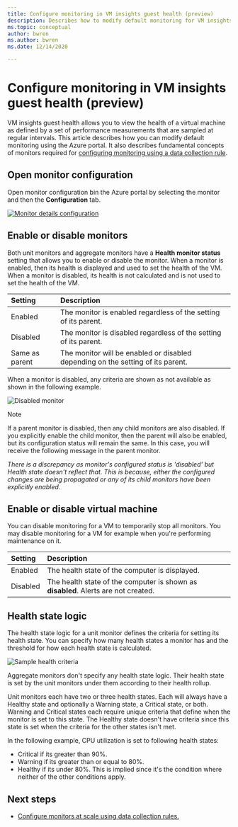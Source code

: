 ```yaml
---
title: Configure monitoring in VM insights guest health (preview)
description: Describes how to modify default monitoring for VM insights guest health (preview) using the Azure portal.
ms.topic: conceptual
author: bwren
ms.author: bwren
ms.date: 12/14/2020

---
```


# Configure monitoring in VM insights guest health (preview)
VM insights guest health allows you to view the health of a virtual machine as defined by a set of performance measurements that are sampled at regular intervals. This article describes how you can modify default monitoring using the Azure portal. It also describes fundamental concepts of monitors required for [configuring monitoring using a data collection rule](vminsights-health-configure-dcr.md).

## Open monitor configuration
Open monitor configuration bin the Azure portal by selecting the monitor and then the **Configuration** tab.

[![Monitor details configuration](media/vminsights-health-overview/monitor-details-configuration.png)](media/vminsights-health-overview/monitor-details-configuration.png#lightbox)

## Enable or disable monitors
Both unit monitors and aggregate monitors have a **Health monitor status** setting that allows you to enable or disable the monitor. When a monitor is enabled, then its health is displayed and used to set the health of the VM. When a monitor is disabled, its health is not calculated and is not used to set the health of the VM.

| Setting | Description |
|:---|:---|
| Enabled | The monitor is enabled regardless of the setting of its parent. |
| Disabled | The monitor is disabled regardless of the setting of its parent. |
| Same as parent | The monitor will be enabled or disabled depending on the setting of its parent. |

When a monitor is disabled, any criteria are shown as not available as shown in the following example.

![Disabled monitor](media/vminsights-health-configure/disabled-monitor.png)


> [!NOTE]
> If a parent monitor is disabled, then any child monitors are also disabled. If you explicitly enable the child monitor, then the parent will also be enabled, but its configuration status will remain the same. In this case, you will receive the following message in the parent monitor.
>
> *There is a discrepancy as monitor's configured status is 'disabled' but Health state doesn't reflect that. This is because, either the configured changes are being propagated or any of its child monitors have been explicitly enabled.*

## Enable or disable virtual machine
You can disable monitoring for a VM to temporarily stop all monitors. You may disable monitoring for a VM for example when you're performing maintenance on it.

| Setting | Description |
|:---|:---|
| Enabled  | The health state of the computer is displayed. |
| Disabled | The health state of the computer is shown as **disabled**. Alerts are not created. |

## Health state logic
The health state logic for a unit monitor defines the criteria for setting its health state. You can specify how many health states a monitor has and the threshold for how each health state is calculated.

![Sample health criteria](media/vminsights-health-configure/sample-health-criteria.png)

Aggregate monitors don't specify any health state logic. Their health state is set by the unit monitors under them according to their health rollup.

Unit monitors each have two or three health states. Each will always have a Healthy state and optionally a Warning state, a Critical state, or both. Warning and Critical states each require unique criteria that define when the monitor is set to this state. The Healthy state doesn't have criteria since this state is set when the criteria for the other states isn't met.

In the following example, CPU utilization is set to following health states:

- Critical if its greater than 90%.
- Warning if its greater than or equal to 80%.
- Healthy if its under 80%. This is implied since it's the condition where neither of the other conditions apply.

## Next steps

- [Configure monitors at scale using data collection rules.](vminsights-health-configure-dcr.md)